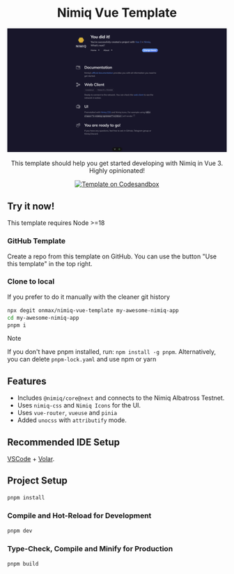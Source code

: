 <h1 align="center">Nimiq Vue Template</h1>

<p align="center">
  <a href="https://github.com/onmax/nimiq-vue-template">
    <img src="./public/brave_screenshot_localhost.png" alt="Nimiq Vue Template" width="644" />
  </a>

<p align="center">
This template should help you get started developing with Nimiq in Vue 3. Highly opinionated!
<p>

<p align="center">
  <a href="https://codesandbox.io/p/github/onmax/nimiq-vue-template/main?import=true&layout=%257B%2522sidebarPanel%2522%253A%2522GIT%2522%252C%2522rootPanelGroup%2522%253A%257B%2522direction%2522%253A%2522horizontal%2522%252C%2522contentType%2522%253A%2522UNKNOWN%2522%252C%2522type%2522%253A%2522PANEL_GROUP%2522%252C%2522id%2522%253A%2522ROOT_LAYOUT%2522%252C%2522panels%2522%253A%255B%257B%2522type%2522%253A%2522PANEL_GROUP%2522%252C%2522contentType%2522%253A%2522UNKNOWN%2522%252C%2522direction%2522%253A%2522vertical%2522%252C%2522id%2522%253A%2522clulnm8fp0006356gxslexhfi%2522%252C%2522sizes%2522%253A%255B100%252C0%255D%252C%2522panels%2522%253A%255B%257B%2522type%2522%253A%2522PANEL_GROUP%2522%252C%2522contentType%2522%253A%2522EDITOR%2522%252C%2522direction%2522%253A%2522horizontal%2522%252C%2522id%2522%253A%2522EDITOR%2522%252C%2522panels%2522%253A%255B%257B%2522type%2522%253A%2522PANEL%2522%252C%2522contentType%2522%253A%2522EDITOR%2522%252C%2522id%2522%253A%2522clulnm8fp0002356gcn2x5ofe%2522%257D%255D%257D%252C%257B%2522type%2522%253A%2522PANEL_GROUP%2522%252C%2522contentType%2522%253A%2522SHELLS%2522%252C%2522direction%2522%253A%2522horizontal%2522%252C%2522id%2522%253A%2522SHELLS%2522%252C%2522panels%2522%253A%255B%257B%2522type%2522%253A%2522PANEL%2522%252C%2522contentType%2522%253A%2522SHELLS%2522%252C%2522id%2522%253A%2522clulnm8fp0004356geryynd9c%2522%257D%255D%252C%2522sizes%2522%253A%255B100%255D%257D%255D%257D%252C%257B%2522type%2522%253A%2522PANEL_GROUP%2522%252C%2522contentType%2522%253A%2522DEVTOOLS%2522%252C%2522direction%2522%253A%2522vertical%2522%252C%2522id%2522%253A%2522DEVTOOLS%2522%252C%2522panels%2522%253A%255B%257B%2522type%2522%253A%2522PANEL%2522%252C%2522contentType%2522%253A%2522DEVTOOLS%2522%252C%2522id%2522%253A%2522clulnm8fp0005356ge16lgdas%2522%257D%255D%252C%2522sizes%2522%253A%255B100%255D%257D%255D%252C%2522sizes%2522%253A%255B100%252C0%255D%257D%252C%2522tabbedPanels%2522%253A%257B%2522clulnm8fp0002356gcn2x5ofe%2522%253A%257B%2522tabs%2522%253A%255B%257B%2522id%2522%253A%2522clulnm8fp0001356gweihipgr%2522%252C%2522mode%2522%253A%2522permanent%2522%252C%2522type%2522%253A%2522FILE%2522%252C%2522filepath%2522%253A%2522%252FREADME.md%2522%257D%255D%252C%2522id%2522%253A%2522clulnm8fp0002356gcn2x5ofe%2522%252C%2522activeTabId%2522%253A%2522clulnm8fp0001356gweihipgr%2522%257D%252C%2522clulnm8fp0005356ge16lgdas%2522%253A%257B%2522id%2522%253A%2522clulnm8fp0005356ge16lgdas%2522%252C%2522tabs%2522%253A%255B%255D%257D%252C%2522clulnm8fp0004356geryynd9c%2522%253A%257B%2522id%2522%253A%2522clulnm8fp0004356geryynd9c%2522%252C%2522activeTabId%2522%253A%2522clulnmy9o00ai356g6226i4gx%2522%252C%2522tabs%2522%253A%255B%257B%2522id%2522%253A%2522clulnm8fp0003356g6uqy7ae5%2522%252C%2522mode%2522%253A%2522permanent%2522%252C%2522type%2522%253A%2522TERMINAL%2522%252C%2522shellId%2522%253A%2522clulnma2f0012def69szq4ong%2522%257D%252C%257B%2522type%2522%253A%2522TASK_LOG%2522%252C%2522taskId%2522%253A%2522CSB_RUN_OUTSIDE_CONTAINER%253D1%2520devcontainer%2520templates%2520apply%2520--template-id%2520%255C%2522ghcr.io%252Fdevcontainers%252Ftemplates%252Ftypescript-node%255C%2522%2520--template-args%2520%27%257B%257D%27%2520--features%2520%27%255B%255D%27%2522%252C%2522id%2522%253A%2522clulnmx0w004y356g3iz9t0o4%2522%252C%2522mode%2522%253A%2522permanent%2522%257D%252C%257B%2522type%2522%253A%2522TASK_LOG%2522%252C%2522taskId%2522%253A%2522dev%2522%252C%2522id%2522%253A%2522clulnmy9o00ai356g6226i4gx%2522%252C%2522mode%2522%253A%2522permanent%2522%257D%255D%257D%257D%252C%2522showDevtools%2522%253Afalse%252C%2522showShells%2522%253Afalse%252C%2522showSidebar%2522%253Atrue%252C%2522sidebarPanelSize%2522%253A15%257D"><img src="https://img.shields.io/badge/Open%20with-Codesandbox-blue?style=flat&colorA=1F2348&colorB=ffffff" alt="Template on Codesandbox"></a>
</p>

## Try it now!

This template requires Node >=18

### GitHub Template

Create a repo from this template on GitHub. You can use the button "Use this template" in the top right.

### Clone to local

If you prefer to do it manually with the cleaner git history

```bash
npx degit onmax/nimiq-vue-template my-awesome-nimiq-app 
cd my-awesome-nimiq-app
pnpm i
```

> [!NOTE]  
> If you don't have pnpm installed, run: `npm install -g pnpm`.
> Alternatively, you can delete `pnpm-lock.yaml` and use npm or yarn

## Features

- Includes `@nimiq/core@next` and connects to the Nimiq Albatross Testnet.
- Uses `nimiq-css` and `Nimiq Icons` for the UI.
- Uses `vue-router`, `vueuse` and `pinia`
- Added `unocss` with `attributify` mode.

## Recommended IDE Setup

[VSCode](https://code.visualstudio.com/) + [Volar](https://marketplace.visualstudio.com/items?itemName=Vue.volar).

## Project Setup

```sh
pnpm install
```

### Compile and Hot-Reload for Development

```sh
pnpm dev
```

### Type-Check, Compile and Minify for Production

```sh
pnpm build
```

